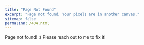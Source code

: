 ```yaml
---
title: "Page Not Found"
excerpt: "Page not found. Your pixels are in another canvas."
sitemap: false
permalink: /404.html
---
```


Page not found! :(
Please reach out to me to fix it!

<script type="text/javascript">
  var GOOG_FIXURL_LANG = 'en';
  var GOOG_FIXURL_SITE = '{{ site.url }}'
</script>
<script type="text/javascript"
  src="//linkhelp.clients.google.com/tbproxy/lh/wm/fixurl.js">
</script>
